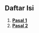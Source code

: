## Daftar Isi

1. **[Pasal 1](uu-6-2011-Keimigrasian/pasal-1.md)**
2. **[Pasal 2](uu-6-2011-Keimigrasian/pasal-1.md)**